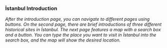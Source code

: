 ### İstanbul Introduction
*After the introduction page, you can navigate to different pages using buttons. On the second page, there are brief introductions of three different historical sites in İstanbul. 
The next page features a map with a search box and a button. You can type the place you want to visit in İstanbul into the search box, and the map will show the desired location.*
